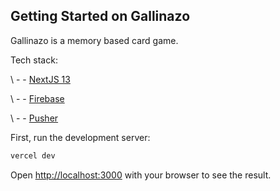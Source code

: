 ## Getting Started on Gallinazo

Gallinazo is a memory based card game.

Tech stack:

\ - - [NextJS 13](https://nextjs.org/)

\ - - [Firebase](https://firebase.google.com/)

\ - - [Pusher](https://pusher.com/)

First, run the development server:

```bash
vercel dev
```

Open [http://localhost:3000](http://localhost:3000) with your browser to see the result.
